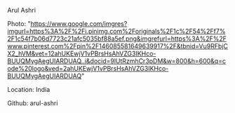 Arul Ashri

Photo: "https://www.google.com/imgres?imgurl=https%3A%2F%2Fi.pinimg.com%2Foriginals%2F1c%2F54%2Ff7%2F1c54f7b06d7723c21afc5035bf88a5ef.png&imgrefurl=https%3A%2F%2Fwww.pinterest.com%2Fpin%2F146085581649639917%2F&tbnid=Vu9RFbjCX2_hVM&vet=12ahUKEwjV1vPBrsHsAhVZG3IKHco-BUUQMygAegUIARDUAQ..i&docid=9lUtRzmhCr3pDM&w=800&h=600&q=code%20logo&ved=2ahUKEwjV1vPBrsHsAhVZG3IKHco-BUUQMygAegUIARDUAQ"

Location: India

Github: arul-ashri
